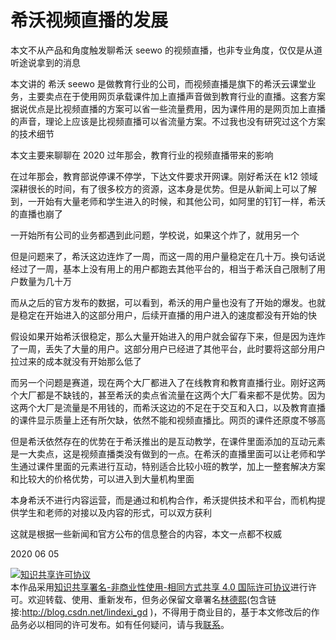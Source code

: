 
# 希沃视频直播的发展

本文不从产品和角度触发聊希沃 seewo 的视频直播，也非专业角度，仅仅是从道听途说拿到的消息

<!--more-->


<!-- 不发布 -->

本文讲的 希沃 seewo 是做教育行业的公司，而视频直播是旗下的希沃云课堂业务，主要卖点在于使用网页承载课件加上直播声音做到教育行业的直播。这套方案据说优点是比视频直播的方案可以省一些流量费用，因为课件用的是网页加上直播的声音，理论上应该是比视频直播可以省流量方案。不过我也没有研究过这个方案的技术细节

本文主要来聊聊在 2020 过年那会，教育行业的视频直播带来的影响

在过年那会，教育部说停课不停学，下达文件要求开网课。刚好希沃在 k12 领域深耕很长的时间，有了很多校方的资源，这本身是优势。但是从新闻上可以了解到，一开始有大量老师和学生进入的时候，和其他公司，如阿里的钉钉一样，希沃的直播也崩了

一开始所有公司的业务都遇到此问题，学校说，如果这个炸了，就用另一个

但是问题来了，希沃这边连炸了一周，而这一周的用户量稳定在几十万。换句话说经过了一周，基本上没有用上的用户都跑去其他平台的，相当于希沃自己限制了用户数量为几十万

而从之后的官方发布的数据，可以看到，希沃的用户量也没有了开始的爆发。也就是稳定在开始进入的这部分用户，后续开直播的用户进入的速度都没有开始的快

假设如果开始希沃很稳定，那么大量开始进入的用户就会留存下来，但是因为连炸了一周，丢失了大量的用户。这部分用户已经进了其他平台，此时要将这部分用户拉过来的成本就没有开始那么低了

而另一个问题是赛道，现在两个大厂都进入了在线教育和教育直播行业。刚好这两个大厂都是不缺钱的，甚至希沃的卖点省流量在这两个大厂看来都不是优势。因为这两个大厂是流量是不用钱的，而希沃这边的不足在于交互和入口，以及教育直播的课件显示质量上还有所欠缺，依然不能和视频直播比。网页的课件还原度不够高

但是希沃依然存在的优势在于希沃推出的是互动教学，在课件里面添加的互动元素是一大卖点，这是视频直播类没有做到的一点。在希沃的直播里面可以让老师和学生通过课件里面的元素进行互动，特别适合比较小班的教学，加上一整套解决方案和比较大的价格优势，可以进入到大量机构里面

本身希沃不进行内容运营，而是通过和机构合作，希沃提供技术和平台，而机构提供学生和老师的对接以及内容的形式，可以双方获利

这就是根据一些新闻和官方公布的信息整合的内容，本文一点都不权威

2020 06 05





<a rel="license" href="http://creativecommons.org/licenses/by-nc-sa/4.0/"><img alt="知识共享许可协议" style="border-width:0" src="https://licensebuttons.net/l/by-nc-sa/4.0/88x31.png" /></a><br />本作品采用<a rel="license" href="http://creativecommons.org/licenses/by-nc-sa/4.0/">知识共享署名-非商业性使用-相同方式共享 4.0 国际许可协议</a>进行许可。欢迎转载、使用、重新发布，但务必保留文章署名[林德熙](http://blog.csdn.net/lindexi_gd)(包含链接:http://blog.csdn.net/lindexi_gd )，不得用于商业目的，基于本文修改后的作品务必以相同的许可发布。如有任何疑问，请与我[联系](mailto:lindexi_gd@163.com)。
